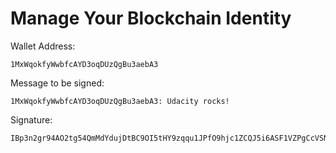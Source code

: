 # Manage Your Blockchain Identity

Wallet Address:

```
1MxWqokfyWwbfcAYD3oqDUzQgBu3aebA3
```

Message to be signed:

```
1MxWqokfyWwbfcAYD3oqDUzQgBu3aebA3: Udacity rocks!
```

Signature:

```
IBp3n2gr94AO2tg54QmMdYdujDtBC9OI5tHY9zqqu1JPfO9hjc1ZCQJ5i6ASF1VZPgCcVSNZ5vV0AMqghtGSr5s=
```